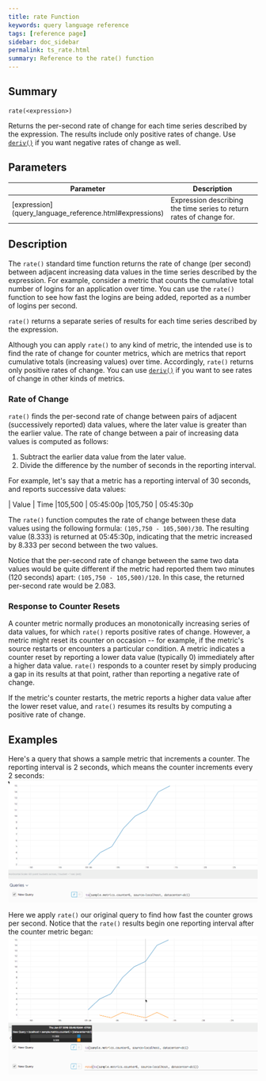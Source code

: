```yaml
---
title: rate Function
keywords: query language reference
tags: [reference page]
sidebar: doc_sidebar
permalink: ts_rate.html
summary: Reference to the rate() function
---
```

## Summary
```
rate(<expression>)
```
Returns the per-second rate of change for each time series described by the expression. The results include only positive rates of change. Use [`deriv()`](ts_deriv.html) if you want negative rates of change as well.

## Parameters
<table>
<tbody>
<thead>
<tr><th width="20%">Parameter</th><th width="80%">Description</th></tr>
</thead>
<tr>
<td markdown="span"> [expression](query_language_reference.html#expressions)</td>
<td>Expression describing the time series to return rates of change for. </td></tr>
</tbody>
</table>


## Description

The `rate()` standard time function returns the rate of change (per second) between adjacent increasing data values in the time series described by the expression. 
For example, consider a metric that counts the cumulative total number of logins for an application over time. You can use the `rate()` function to see how fast the logins are being added, reported as a number of logins per second. 

`rate()` returns a separate series of results for each time series described by the expression.

Although you can apply `rate()` to any kind of metric, the intended use is to find the rate of change for counter metrics, which are metrics that report cumulative totals (increasing values) over time. Accordingly, `rate()` returns only positive rates of change. 
You can use [`deriv()`](ts_deriv.html) if you want to see rates of change in other kinds of metrics.

### Rate of Change

`rate()` finds the per-second rate of change between pairs of adjacent (successively reported) data values, where the later value is greater than the earlier value.
The rate of change between a pair of increasing data values is computed as follows: 
1. Subtract the earlier data value from the later value.
2. Divide the difference by the number of seconds in the reporting interval.

For example, let's say that a metric has a reporting interval of 30 seconds, and reports successive data values: 

| Value | Time
|105,500 | 05:45:00p 
|105,750 | 05:45:30p

The `rate()` function computes the rate of change between these data values using the following formula: `(105,750 - 105,500)/30`. The resulting value (8.333) is returned at 05:45:30p, indicating that the metric increased by 8.333 per second between the two values.

Notice that the per-second rate of change between the same two data values would be quite different if the metric had reported them two minutes (120 seconds) apart: `(105,750 - 105,500)/120`.  In this case, the returned per-second rate would be 2.083.


### Response to Counter Resets

A counter metric normally produces an monotonically increasing series of data values, for which `rate()` reports positive rates of change. However, a metric might reset its counter on occasion -- for example, if the metric's source restarts or encounters a particular condition. A metric indicates a counter reset by reporting a lower data value (typically 0) immediately after a higher data value. `rate()` responds to a counter reset by simply producing a gap in its results at that point, rather than reporting a negative rate of change. 

If the metric's counter restarts, the metric reports a higher data value after the lower reset value, and `rate()` resumes its results by computing a positive rate of change.


## Examples

Here's a query that shows a sample metric that increments a counter. The reporting interval is 2 seconds, which means the counter increments every 2 seconds:
![rate before](images/ts_rate_before.png)

Here we apply `rate()` our original query to find how fast the counter grows per second. Notice that the `rate()` results begin one reporting interval after the counter metric began:
![rate after](images/ts_rate_after.png)
